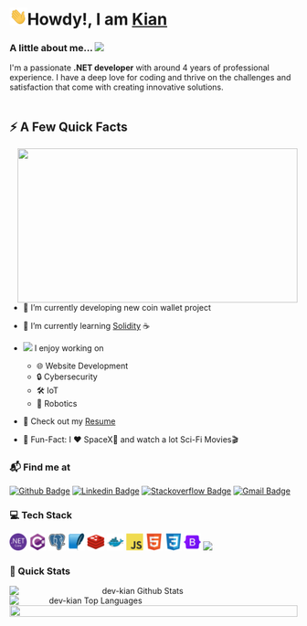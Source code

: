 <h1> <img src="https://raw.githubusercontent.com/ABSphreak/ABSphreak/master/gifs/Hi.gif" height="30px">Howdy!, I am <a href="https://github.com/dev-kian">Kian</a></h1>

### A little about me...  <img src="https://media.giphy.com/media/VgCDAzcKvsR6OM0uWg/giphy.gif" width="50"> 
 I'm a passionate **.NET developer** with around 4 years of professional experience. I have a deep love for coding and thrive on the challenges and satisfaction that come with creating innovative solutions. <br/><br/>

## ⚡️ A Few Quick Facts
<img width="490" height="270" src="https://media.giphy.com/media/9B8wYztAoe1zO/source.gif" align=right>

- 🔭 I’m currently developing new coin wallet project
- 🌱 I’m currently learning <a href="https://soliditylang.org" target="_blank">Solidity</a> ☕


- <img src="https://media.giphy.com/media/WUlplcMpOCEmTGBtBW/giphy.gif" width="30">  I enjoy working on
  - 🌐 Website Development
  - 🔒 Cybersecurity
  - 🛠 IoT
  - 🤖 Robotics
- 📙 Check out my [Resume](https://cv.dev-kian.ir)
- 🎉 Fun-Fact: I ❤️ SpaceX🚀 and watch a lot Sci-Fi Movies🎬

  
### 📬 Find me at
[![Github Badge](http://img.shields.io/badge/-Github-black?style=flat-square&logo=github&link=https://github.com/Defcon27/)](https://github.com/dev-kian) 
[![Linkedin Badge](https://img.shields.io/badge/-LinkedIn-blue?style=flat-square&logo=Linkedin&logoColor=white&link=https://www.linkedin.com/in/hemanthkollipara/)](https://ir.linkedin.com/in/kian-shabanpour-625944211)
[![Stackoverflow Badge](https://img.shields.io/badge/-Stack%20overflow-FE7A16?style=flat-square&logo=stack-overflow&logoColor=white&link=https://stackoverflow.com/users/11534375/hemanth-kollipara)](https://stackoverflow.com/users/16956059/kian-shabanpour)
[![Gmail Badge](https://img.shields.io/badge/-Gmail-d14836?style=flat-square&logo=Gmail&logoColor=white&link=mailto:defcon.sentinal95@gmail.com)](mailto:kianshabanpourr@gmail.com)

### 💻 Tech Stack
<code><img height="30" src="https://raw.githubusercontent.com/devicons/devicon/master/icons/dotnetcore/dotnetcore-original.svg"></code>
<code><img height="30" src="https://raw.githubusercontent.com/devicons/devicon/master/icons/csharp/csharp-original.svg"></code>
<code><img height="30" src="https://raw.githubusercontent.com/devicons/devicon/master/icons/postgresql/postgresql-original.svg"></code>
<code><img height="30" src="https://raw.githubusercontent.com/devicons/devicon/master/icons/sqlite/sqlite-original.svg"></code>
<code><img height="30" src="https://raw.githubusercontent.com/devicons/devicon/master/icons/redis/redis-original.svg"></code>
<code><img height="30" src="https://raw.githubusercontent.com/devicons/devicon/master/icons/docker/docker-original.svg"></code>
<code><img height="30" src="https://raw.githubusercontent.com/devicons/devicon/master/icons/javascript/javascript-original.svg"></code>
<code><img height="30" src="https://raw.githubusercontent.com/devicons/devicon/master/icons/html5/html5-original.svg"></code>
<code><img height="30" src="https://raw.githubusercontent.com/devicons/devicon/master/icons/css3/css3-original.svg"></code>
<code><img height="30" src="https://raw.githubusercontent.com/devicons/devicon/master/icons/bootstrap/bootstrap-original.svg"></code>
<code><img height="30" src="https://avatars3.githubusercontent.com/u/18133?s=200&v=4"></code>

### 🚀 Quick Stats
<p align="center">
<img width="450" align="left" src="https://github-readme-stats-defcon27.vercel.app/api?username=dev-kian&show_icons=true&line_height=21&theme=react" alt="dev-kian Github Stats" />
<img width="285" align="left" src="https://github-readme-stats.vercel.app/api/top-langs/?username=dev-kian&layout=compact&theme=react" alt="dev-kian Top Languages" />
</p>

<img src="https://i.imgur.com/dBaSKWF.gif" height="20" width="100%">

